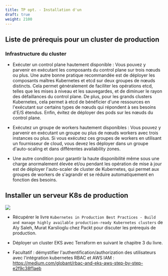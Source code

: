 ```yaml
---
title: TP opt. - Installation d'un 
draft: true
weight: 2100
---
```




## Liste de prérequis pour un cluster de production
### Infrastructure du cluster

- Exécuter un control plane hautement disponible : Vous pouvez y parvenir en exécutant les composants du control plane sur trois nœuds ou plus. Une autre bonne pratique recommandée est de déployer les composants maîtres Kubernetes et etcd sur deux groupes de nœuds distincts. Cela permet généralement de faciliter les opérations etcd, telles que les mises à niveau et les sauvegardes, et de diminuer le rayon des défaillances du control plane. De plus, pour les grands clusters Kubernetes, cela permet à etcd de bénéficier d'une ressources en l'exécutant sur certains types de nœuds qui répondent à ses besoins d'E/S étendus. Enfin, évitez de déployer des pods sur les nœuds du control plane.

- Exécutez un groupe de workers hautement disponibles : Vous pouvez y parvenir en exécutant un groupe ou plus de nœuds workers avec trois instances ou plus. Si vous exécutez ces groupes de workers en utilisant un fournisseur de cloud, vous devez les déployer dans un groupe d'auto-scaling et dans différentes availability zones.

- Une autre condition pour garantir la haute disponibilité même sous une charge anormalement élevée et/ou pendant les opération de mise à jour est de déployer l'auto-scaler de cluster de Kubernetes, qui permet aux groupes de workers de s'agrandir et se réduire automatiquement en fonction des besoins.

## Installer un serveur K8s de production


![](../../images/kubernetes/kubernetes-production-layers.png)


- Récupérer le livre `Kubernetes in Production Best Practices - Build and manage highly available production-ready Kubernetes clusters` de Aly Saleh, Murat Karslioglu chez Packt pour discuter les prérequis de production.

- Déployer un cluster EKS avec Terraform en suivant le chapitre 3 du livre.

- Facultatif : démystifier l'authentification/authorization des utilisateurs avec l'intégration kubernetes RBAC et AWS IAM : https://medium.com/globant/rbac-and-eks-aws-step-by-step-e2f9c38f1aeb

<!--

TODO reprendre les étapes suivantes au propre pour simplifier

- aws configure avec les AWS ID et secret de mon compte

- terraform init && apply dans packtcluster-vpc puis terraform output pour copier les outputs de config du VPC

- collez les outputs dans les vars de packtcluster

- terraform init and apply wait for 9 min

- aws eks --region "eu-west-3" update-kubeconfig --name packtclusters-default -> va maj la kubeconfig

- `terraform output authconfig` à copier dans un fichier authconfig.yaml puis `kubectl apply -n kube-system -f authconfig.yaml` (pour permettre aux noeuds worker AWS de s'authentifier )

## Configurer des namespaces et comptes uilisateurs avec Ansible

```bash
cd terraform/packtcluster
virtualenv $HOME/k8s-ansible-env
source $HOME/k8s-ansible-env/bin/activate
pip install ansible==2.9 openshift pyyaml requests
ansible-playbook -i \
    ../../ansible/inventories/packtclusters/ \
    -e "worker_iam_role_arn=$(terraform output worker_iam_role_arn)" \
    ../../ansible/cluster.yaml
``` -->